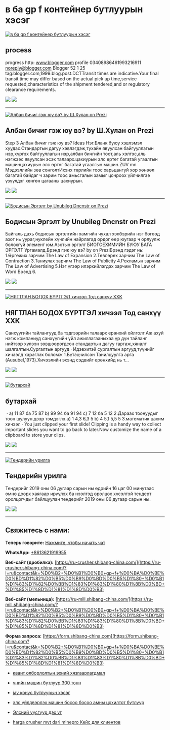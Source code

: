 # в ба gp f контейнер бутлуурын хэсэг

<a href="https://swt.shibang-china.com/?l=ru&img&k=%D0%B2+%D0%B1%D0%B0+gp+f+%D0%BA%D0%BE%D0%BD%D1%82%D0%B5%D0%B9%D0%BD%D0%B5%D1%80+%D0%B1%D1%83%D1%82%D0%BB%D1%83%D1%83%D1%80%D1%8B%D0%BD+%D1%85%D1%8D%D1%81%D1%8D%D0%B3" target="_blank">![в ба gp f контейнер бутлуурын хэсэг](http://static.shibang-china.com/all-800x300/1358.jpg)</a>

## process
progress http: www.blogger.com profile 03408986461993216911 noreply@blogger.com Blogger 52 1 25 tag:blogger.com,1999:blog.post.DCTTransit times are indicative.Your final transit time may differ based on the actual pick up time,service requested,characteristics of the shipment tendered,and or regulatory clearance requirements.


<a href="https://whatsapp.shibangsoft.com/WhatsApp.php" target="_blank" title="WhatsApp">![](http://static.shibang-china.com/icon/whatsapp.png)</a> <a href="https://swt.shibang-china.com/?l=ru&icon&k=%D0%B2+%D0%B1%D0%B0+gp+f+%D0%BA%D0%BE%D0%BD%D1%82%D0%B5%D0%B9%D0%BD%D0%B5%D1%80+%D0%B1%D1%83%D1%82%D0%BB%D1%83%D1%83%D1%80%D1%8B%D0%BD+%D1%85%D1%8D%D1%81%D1%8D%D0%B3" target="_blank">![](http://static.shibang-china.com/icon/chat-ru.png)</a>

---

<a href="https://swt.shibang-china.com/?l=ru&img&k=%D0%B2+%D0%B1%D0%B0+gp+f+%D0%BA%D0%BE%D0%BD%D1%82%D0%B5%D0%B9%D0%BD%D0%B5%D1%80+%D0%B1%D1%83%D1%82%D0%BB%D1%83%D1%83%D1%80%D1%8B%D0%BD+%D1%85%D1%8D%D1%81%D1%8D%D0%B3" target="_blank">![Албан бичиг гэж юу вэ? by Ш.Хулан on Prezi](http://static.shibang-china.com/all-800x300/389.jpg)</a>

## Албан бичиг гэж юу вэ? by Ш.Хулан on Prezi
Step 3 Албан бичиг гэж юу вэ? Ideas Нэг.Бланк буюу хэвлэмэл хуудас.Стандартын дагуу хэвлэгдэж,тухайн явуулсан байгууллагын нэр,хүргэх байгууллагын нэр,албан бичгийн тоот,аль хэлтэс,аль нэгжээс явуулсан эсэх талаарх.цахиурын элс өртөг багатай угаалгын машинцахиурын элс өртөг багатай угаалгын машин.ZUV mn Мэдээллийн зөв сонголтИхэнх төрлийн тоос харьцангуй хор хөнөөл багатай байдаг ч зарим тоос амьсгалын замыг цочроох үйлчилгээ үзүүлдэг хөнгөн цагааны цахиурын.


<a href="https://whatsapp.shibangsoft.com/WhatsApp.php" target="_blank" title="WhatsApp">![](http://static.shibang-china.com/icon/whatsapp.png)</a> <a href="https://swt.shibang-china.com/?l=ru&icon&k=%D0%B2+%D0%B1%D0%B0+gp+f+%D0%BA%D0%BE%D0%BD%D1%82%D0%B5%D0%B9%D0%BD%D0%B5%D1%80+%D0%B1%D1%83%D1%82%D0%BB%D1%83%D1%83%D1%80%D1%8B%D0%BD+%D1%85%D1%8D%D1%81%D1%8D%D0%B3" target="_blank">![](http://static.shibang-china.com/icon/chat-ru.png)</a>

---

<a href="https://swt.shibang-china.com/?l=ru&img&k=%D0%B2+%D0%B1%D0%B0+gp+f+%D0%BA%D0%BE%D0%BD%D1%82%D0%B5%D0%B9%D0%BD%D0%B5%D1%80+%D0%B1%D1%83%D1%82%D0%BB%D1%83%D1%83%D1%80%D1%8B%D0%BD+%D1%85%D1%8D%D1%81%D1%8D%D0%B3" target="_blank">![Бодисын Эргэлт by Unubileg Dncnstr on Prezi](http://static.shibang-china.com/all-800x300/972.jpg)</a>

## Бодисын Эргэлт by Unubileg Dncnstr on Prezi
Байгаль дахь бодисын эргэлтийн хамгийн чухал хэлбэрийн нэг бөгөөд азот нь уураг,нуклейн хүчлийн найрлагад ордог өөр юугаар ч орлуулж болохгүй элемент юм.Азотын эргэлт БИОГОЕХИМИЙН БУЮУ БАГА ЭРГЭЛТ Ургамалд.Брэнд гэж юу вэ? by on PreziБрэнд гэдэг нь: 1.Өргөжих зарчим The Law of Expansion 2.Төвлөрөх зарчим The Law of Contraction 3.Таниулах зарчим The Law of Publicity 4.Рекламын зарчим The Law of Advertising 5.Нэг үгээр илэрхийлэгдэх зарчим The Law of Word Брэнд 6.


<a href="https://whatsapp.shibangsoft.com/WhatsApp.php" target="_blank" title="WhatsApp">![](http://static.shibang-china.com/icon/whatsapp.png)</a> <a href="https://swt.shibang-china.com/?l=ru&icon&k=%D0%B2+%D0%B1%D0%B0+gp+f+%D0%BA%D0%BE%D0%BD%D1%82%D0%B5%D0%B9%D0%BD%D0%B5%D1%80+%D0%B1%D1%83%D1%82%D0%BB%D1%83%D1%83%D1%80%D1%8B%D0%BD+%D1%85%D1%8D%D1%81%D1%8D%D0%B3" target="_blank">![](http://static.shibang-china.com/icon/chat-ru.png)</a>

---

<a href="https://swt.shibang-china.com/?l=ru&img&k=%D0%B2+%D0%B1%D0%B0+gp+f+%D0%BA%D0%BE%D0%BD%D1%82%D0%B5%D0%B9%D0%BD%D0%B5%D1%80+%D0%B1%D1%83%D1%82%D0%BB%D1%83%D1%83%D1%80%D1%8B%D0%BD+%D1%85%D1%8D%D1%81%D1%8D%D0%B3" target="_blank">![НЯГТЛАН БОДОХ БҮРТГЭЛ хичээл Тод санхүү ХХК](http://static.shibang-china.com/all-800x300/1480.jpg)</a>

## НЯГТЛАН БОДОХ БҮРТГЭЛ хичээл Тод санхүү ХХК
Санхүүгийн тайлангууд ба тэдгээрийн талаарх ерөнхий ойлголт.Аж ахуй нэгж компаниуд санхүүгийн үйл ажиллагааныхаа үр дүн тайланг нийтээр хүлээн зөвшөөрөгдсөн стандартын дагуу гаргаж,хяналт шалгалтын.Сургалтын аргууд&nbsp;&#0183;&#32;Идэвхитэй сургалтын аргууд,түүнийг хичээлд хэрэглэх боломж 1.Бүтэцчилсэн Танилцуулга арга (Ausubel,1973).Хичээлийн эхэнд сэдвийг ерөнхийд нь т…


<a href="https://whatsapp.shibangsoft.com/WhatsApp.php" target="_blank" title="WhatsApp">![](http://static.shibang-china.com/icon/whatsapp.png)</a> <a href="https://swt.shibang-china.com/?l=ru&icon&k=%D0%B2+%D0%B1%D0%B0+gp+f+%D0%BA%D0%BE%D0%BD%D1%82%D0%B5%D0%B9%D0%BD%D0%B5%D1%80+%D0%B1%D1%83%D1%82%D0%BB%D1%83%D1%83%D1%80%D1%8B%D0%BD+%D1%85%D1%8D%D1%81%D1%8D%D0%B3" target="_blank">![](http://static.shibang-china.com/icon/chat-ru.png)</a>

---

<a href="https://swt.shibang-china.com/?l=ru&img&k=%D0%B2+%D0%B1%D0%B0+gp+f+%D0%BA%D0%BE%D0%BD%D1%82%D0%B5%D0%B9%D0%BD%D0%B5%D1%80+%D0%B1%D1%83%D1%82%D0%BB%D1%83%D1%83%D1%80%D1%8B%D0%BD+%D1%85%D1%8D%D1%81%D1%8D%D0%B3" target="_blank">![бутархай](http://static.shibang-china.com/all-800x300/765.jpg)</a>

## бутархай
&nbsp;&#0183;&#32;a) 11 87 ба 75 87 b) 99 94 ба 91 94 c) 7 12 ба 5 12 2.Дараах тоонуудыг тоон шулуун дээр тэмдэглэ.a) 1 4,3 6,3 5 b) 4 5,1 5,5 5 3.математик цахим хичээл&nbsp;&#0183;&#32;You just clipped your first slide! Clipping is a handy way to collect important slides you want to go back to later.Now customize the name of a clipboard to store your clips.


<a href="https://whatsapp.shibangsoft.com/WhatsApp.php" target="_blank" title="WhatsApp">![](http://static.shibang-china.com/icon/whatsapp.png)</a> <a href="https://swt.shibang-china.com/?l=ru&icon&k=%D0%B2+%D0%B1%D0%B0+gp+f+%D0%BA%D0%BE%D0%BD%D1%82%D0%B5%D0%B9%D0%BD%D0%B5%D1%80+%D0%B1%D1%83%D1%82%D0%BB%D1%83%D1%83%D1%80%D1%8B%D0%BD+%D1%85%D1%8D%D1%81%D1%8D%D0%B3" target="_blank">![](http://static.shibang-china.com/icon/chat-ru.png)</a>

---

<a href="https://swt.shibang-china.com/?l=ru&img&k=%D0%B2+%D0%B1%D0%B0+gp+f+%D0%BA%D0%BE%D0%BD%D1%82%D0%B5%D0%B9%D0%BD%D0%B5%D1%80+%D0%B1%D1%83%D1%82%D0%BB%D1%83%D1%83%D1%80%D1%8B%D0%BD+%D1%85%D1%8D%D1%81%D1%8D%D0%B3" target="_blank">![Тендерийн урилга](http://static.shibang-china.com/all-800x300/139.jpg)</a>

## Тендерийн урилга
Тендерийг 2019 оны 06 дугаар сарын ны өдрийн 16 цаг 00 минутаас өмнө доорх хаягаар ирүүлэх ба нээлтэд оролцох хүсэлтэй тендерт оролцогчдыг байлцуулан тендерийг 2019 оны 06 дугаар сарын ны.

<a href="https://whatsapp.shibangsoft.com/WhatsApp.php" target="_blank" title="WhatsApp">![](http://static.shibang-china.com/icon/whatsapp.png)</a> <a href="https://swt.shibang-china.com/?l=ru&icon&k=%D0%B2+%D0%B1%D0%B0+gp+f+%D0%BA%D0%BE%D0%BD%D1%82%D0%B5%D0%B9%D0%BD%D0%B5%D1%80+%D0%B1%D1%83%D1%82%D0%BB%D1%83%D1%83%D1%80%D1%8B%D0%BD+%D1%85%D1%8D%D1%81%D1%8D%D0%B3" target="_blank">![](http://static.shibang-china.com/icon/chat-ru.png)</a>

---
## Свяжитесь с нами:

**Теперь говорите:** [Нажмите, чтобы начать чат](https://swt.shibang-china.com?l=ru&contact&k=%D0%B2+%D0%B1%D0%B0+gp+f+%D0%BA%D0%BE%D0%BD%D1%82%D0%B5%D0%B9%D0%BD%D0%B5%D1%80+%D0%B1%D1%83%D1%82%D0%BB%D1%83%D1%83%D1%80%D1%8B%D0%BD+%D1%85%D1%8D%D1%81%D1%8D%D0%B3)

**WhatsApp:**  [+8613621919955](https://whatsapp.shibangsoft.com/WhatsApp.php)

**Веб-сайт (дробилка):** [https://ru-crusher.shibang-china.com/](https://ru-crusher.shibang-china.com/?l=ru&contact&k=%D0%B2+%D0%B1%D0%B0+gp+f+%D0%BA%D0%BE%D0%BD%D1%82%D0%B5%D0%B9%D0%BD%D0%B5%D1%80+%D0%B1%D1%83%D1%82%D0%BB%D1%83%D1%83%D1%80%D1%8B%D0%BD+%D1%85%D1%8D%D1%81%D1%8D%D0%B3)

**Веб-сайт (мельница):** [https://ru-mill.shibang-china.com/](https://ru-mill.shibang-china.com/?l=ru&contact&k=%D0%B2+%D0%B1%D0%B0+gp+f+%D0%BA%D0%BE%D0%BD%D1%82%D0%B5%D0%B9%D0%BD%D0%B5%D1%80+%D0%B1%D1%83%D1%82%D0%BB%D1%83%D1%83%D1%80%D1%8B%D0%BD+%D1%85%D1%8D%D1%81%D1%8D%D0%B3)

**Форма запроса:** [https://form.shibang-china.com](https://form.shibang-china.com?l=ru&contact&k=%D0%B2+%D0%B1%D0%B0+gp+f+%D0%BA%D0%BE%D0%BD%D1%82%D0%B5%D0%B9%D0%BD%D0%B5%D1%80+%D0%B1%D1%83%D1%82%D0%BB%D1%83%D1%83%D1%80%D1%8B%D0%BD+%D1%85%D1%8D%D1%81%D1%8D%D0%B3)

* [квант олборлолтын эхний хязгаарлагдмал](../126/%D0%BA%D0%B2%D0%B0%D0%BD%D1%82%20%D0%BE%D0%BB%D0%B1%D0%BE%D1%80%D0%BB%D0%BE%D0%BB%D1%82%D1%8B%D0%BD%20%D1%8D%D1%85%D0%BD%D0%B8%D0%B9%20%D1%85%D1%8F%D0%B7%D0%B3%D0%B0%D0%B0%D1%80%D0%BB%D0%B0%D0%B3%D0%B4%D0%BC%D0%B0%D0%BB.md)

* [үнийн машин бутлуур 300 тонн](../128/%D2%AF%D0%BD%D0%B8%D0%B9%D0%BD%20%D0%BC%D0%B0%D1%88%D0%B8%D0%BD%20%D0%B1%D1%83%D1%82%D0%BB%D1%83%D1%83%D1%80%20300%20%D1%82%D0%BE%D0%BD%D0%BD.md)

* [jay конус бутлуурын хэсэг](../130/jay%20%D0%BA%D0%BE%D0%BD%D1%83%D1%81%20%D0%B1%D1%83%D1%82%D0%BB%D1%83%D1%83%D1%80%D1%8B%D0%BD%20%D1%85%D1%8D%D1%81%D1%8D%D0%B3.md)

* [элс үйлдвэрлэх машин босоо босоо амны цохилтот бутлуур](../129/%D1%8D%D0%BB%D1%81%20%D2%AF%D0%B9%D0%BB%D0%B4%D0%B2%D1%8D%D1%80%D0%BB%D1%8D%D1%85%20%D0%BC%D0%B0%D1%88%D0%B8%D0%BD%20%D0%B1%D0%BE%D1%81%D0%BE%D0%BE%20%D0%B1%D0%BE%D1%81%D0%BE%D0%BE%20%D0%B0%D0%BC%D0%BD%D1%8B%20%D1%86%D0%BE%D1%85%D0%B8%D0%BB%D1%82%D0%BE%D1%82%20%D0%B1%D1%83%D1%82%D0%BB%D1%83%D1%83%D1%80.md)

* [Элсний үүсгүүр дэх үг](../128/%D0%AD%D0%BB%D1%81%D0%BD%D0%B8%D0%B9%20%D2%AF%D2%AF%D1%81%D0%B3%D2%AF%D2%AF%D1%80%20%D0%B4%D1%8D%D1%85%20%D2%AF%D0%B3.md)

* [harga crusher mvt dari minepro Кейс для клиентов](../130/harga%20crusher%20mvt%20dari%20minepro%20%D0%9A%D0%B5%D0%B9%D1%81%20%D0%B4%D0%BB%D1%8F%20%D0%BA%D0%BB%D0%B8%D0%B5%D0%BD%D1%82%D0%BE%D0%B2.md)